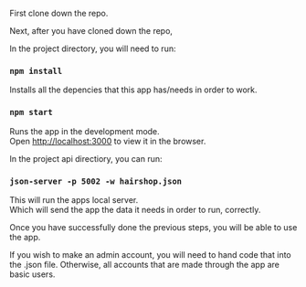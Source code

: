 First clone down the repo.

Next, after you have cloned down the repo,

In the project directory, you will need to run:

### `npm install`

Installs all the depencies that this app has/needs in order to work.

### `npm start`

Runs the app in the development mode.<br>
Open [http://localhost:3000](http://localhost:3000) to view it in the browser.

In the project api directiory, you can run: 

### `json-server -p 5002 -w hairshop.json`

This will run the apps local server. <br>
Which will send the app the data it needs in order to run, correctly.

Once you have successfully done the previous steps, you will be able to use the app.

If you wish to make an admin account, you will need to hand code that into the .json file. Otherwise, all accounts that are made through the app are basic users.
